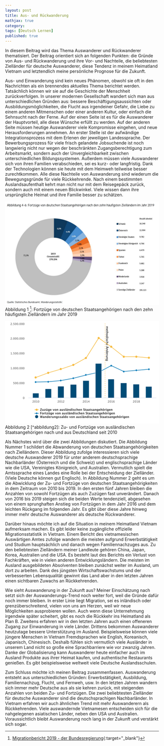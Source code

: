 ```yaml
---
layout: post
title: Aus- und Rückwanderung
mathjax: true
category:
tags: [Deutsch Lernen]
published: true
---
```

In diesem Beitrag wird das Thema Auswanderer und Rückwanderer thematisiert. Der Beitrag orientiert sich an folgenden Punkten: die Gründe von Aus- und Rückwanderung und ihre Vor- und Nachteile, die beliebtesten Zielländer für deutsche Auswanderer, diese Tendenz in meinem Heimatland Vietnam und letztendlich meine persönliche Prognose für die Zukunft.

Aus- und Einwanderung sind kein neues Phänomen, obwohl sie oft in den Nachrichten als ein brennendes aktuelles Thema berichtet werden. Tatsächlich können wir sie auf die Geschichte der Menschheit zurückverfolgen. In unserer modernen Gesellschaft wandert sich man aus unterschiedlichen Gründen aus: bessere Beschäftigungsaussichten oder Ausbildungsmöglichkeiten, die Flucht aus irgendeiner Gefahr, die Liebe zu einem anderen Mitmenschen oder einer anderen Kultur, oder einfach die Sehnsucht nach der Ferne. Auf der einen Seite ist es für die Auswanderer der Hauptvorteil, alle diese Wünsche erfüllt zu werden. Auf der anderen Seite müssen heutige Auswanderer viele Kompromisse eingehen, und neue Herausforderungen annehmen. An erster Stelle ist der aufwändige Integrationsprozess mit dem Erlenen der jeweiligen Landessprache. Der Bewerbungsprozess für viele frisch gelandete Jobsuchende ist noch langwierig nicht nur wegen der beschränkten Zugangsberechtigung zum Arbeitsmarkt, sondern auch der Unvergleichbarkeit zwischen unterschiedlichen Bildungssystemen. Außerdem müssen viele Auswanderer sich von ihren Familien verabschieden, sei es kurz- oder langfristig. Dank der Technologien können sie heute mit dem Heimweh teilweise besser zurechtkommen. Alle diese Nachteile von Auswanderung sind wiederum die Bewegungsgründe für viele Rückkehrende. Nach einem bestimmten Auslandsaufenthalt kehrt man nicht nur mit dem Reisegepäck zurück, sondern auch mit einem neuen Blickwinkel. Viele wissen dann ihre ursprüngliche Heimat und ihre Familie besser zu schätzen.

![Abbildung 1](/images/abbildung-1-fortzuege-DE.png)
Abbildung 1 [^abbildung1]:  Fortzüge von deutschen Staatsangehörigen nach den zehn häufigsten Zielländern im Jahr 2019

![Abbildung 2](/images/abwicklung-ab-zuwanderung.png)
Abbildung 2 [^abbildung2]: Zu- und Fortzüge von ausländischen Staatsangehörigen nach und aus Deutschland seit 2010

Als Nächstes wird über die zwei Abbildungen diskutiert. Die Abbildung Nummer 1 schildert die Abwanderung von deutschen Staatsangehörigkeiten nach Zielländern. Dieser Abbildung zufolge interessieren sich viele deutsche Auswanderer 2019 für unter anderem deutschsprachige Nachbarländer (Österreich und die Schweiz) und englischsprachige Länder wie die USA, Vereinigtes Königreich, und Australien. Vermutlich spielt die Amtssprache eines Landes eine Rolle bei der Entscheidung der Zielländer. (Viele Deutsche können gut Englisch). In Abbildung Nummer 2  geht es um die Abwicklung der Zu- und Fortzüge von deutschen Staatsangehörigkeiten in dem Zeitraum von 2010 bis 2019. In den ersten fünf Jahren bleiben die Anzahlen von sowohl Fortzügen als auch Zuzügen fast unverändert. Danach von 2016 bis 2019 steigen sich die beiden Werte tendenziell, abgesehen von einem sprunghaften Anstieg von Fortzügen in dem Jahr 2016 und dem leichten Rückgang im folgenden Jahr. Es gibt über diese Jahre hinweg immer mehr deutsche Auswanderer als deutsche Rückwanderer.

Darüber hinaus möchte ich auf die Situation in meinem Heimatland Vietnam aufmerksam machen. Es gibt leider keine zugängliche offizielle Migrationsstatistik in Vietnam. Einem Bericht des vietnamesischen Auswärtigen Amtes zufolge wandern die meisten aufgrund Erwerbstätigkeit und Studium hauptsächlich und danach wegen Familiennachzuges aus. Zu den beliebtesten Zielländern meiner Landleute gehören China, Japan, Korea, Australien und die USA. Es besteht laut des Berichts ein Verlust von Fachkräften, wie in vielen anderen Entwicklungsländern. Die meisten im Ausland ausgebildeten Absolventen bleiben zunächst weiter im Ausland, um dort zu arbeiten. Dank des jüngsten Wirtschaftswachstums und der verbesserten Lebensqualität gewinnt das Land aber in den letzten Jahren einen sichtbaren Zuwachs an Rückkehrenden.

Wie sieht Auswanderung in der Zukunft aus? Meiner Einschätzung nach setzt sich der Auswanderungs-Trend noch weiter fort, weil die Gründe dafür noch immer bleiben. In erster Linie liegt Migration, sei es inländisch oder grenzüberschreitend, vielen von uns am Herzen, weil wir neue Möglichkeiten ausprobieren wollen. Auch wenn diese Unternehmung irgendwie später scheitert, gibt es noch die Rückkehr ins Heimatland als Plan B. Zweitens erfahren wir in den letzten Jahren auch einen offeneren Zugang zur Einwanderung in viele Länder. Drittens bekommen Auswanderer heutzutage bessere Unterstützung im Ausland. Beispielsweise können viele jüngere Menschen in Vietnam Fremdsprachen wie English, Koreanisch, Japanisch, Chinesisch. Deshalb fühlen sich vermutlich viele Ausländer in unserem Land nicht so große eine Sprachbarriere wie vor zwanzig Jahren. Danke der Globalisierung kann Auswanderer heute einfacher auch im Ausland Produkte aus ihrer Heimat kaufen, und authentische Restaurants genießen. Es gibt beispielsweise weltweit viele Deutsche Auslandsschulen.

Zum Schluss möchte ich meinen Beitrag zusammenfassen. Auswanderung entsteht aus unterschiedlichen Gründen: Erwerbstätigkeit, Ausbildung, Familiennachzug, Flucht, und Fernweh, usw. In den letzten Jahren wandern sich immer mehr Deutsche aus als sie kehren zurück, mit steigenden Anzahlen von beiden Zu- und Fortzügen. Die zwei beliebtesten Zielländer für deutsche Auswanderer sind die deutschsprachigen Nachbarländer. In Vietnam erfahren wir auch ähnlichen Trend mit mehr Auswanderern als Rückkehrenden. Viele auswandernde Vietnamesen entscheiden sich für die nahgelegenen asiatischen Länder, neben den USA und Australien. Voraussichtlich bleibt Auswanderung noch lang in der Zukunft und verstärkt sich sogar.

[^abbildung1]: [Migrationbericht 2019 - der Bundesregierung](https://www.bamf.de/SharedDocs/Anlagen/DE/Forschung/Migrationsberichte/migrationsbericht-2019.pdf?__blob=publicationFile&v=12){:target="_blank"}
[^aok]: [Abwanderung aus Deutschland](https://www.bamf.de/DE/Themen/Forschung/Veroeffentlichungen/Migrationsbericht2019/AbwanderungDeutschland/abwanderungdeutschland-node.html){:target="_blank"}, Bundesamt für Migration und Flüchtlinge